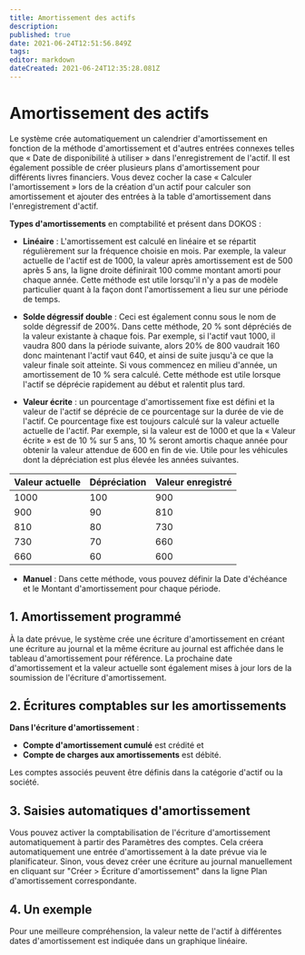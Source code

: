 ```yaml
---
title: Amortissement des actifs
description: 
published: true
date: 2021-06-24T12:51:56.849Z
tags: 
editor: markdown
dateCreated: 2021-06-24T12:35:28.081Z
---
```


# Amortissement des actifs

Le système crée automatiquement un calendrier d'amortissement en fonction de la méthode d'amortissement et d'autres entrées connexes telles que « Date de disponibilité à utiliser » dans l'enregistrement de l'actif. Il est également possible de créer plusieurs plans d'amortissement pour différents livres financiers. Vous devez cocher la case « Calculer l'amortissement » lors de la création d'un actif pour calculer son amortissement et ajouter des entrées à la table d'amortissement dans l'enregistrement d'actif.

**Types d'amortissements** en comptabilité et présent dans DOKOS :

- **Linéaire** : L'amortissement est calculé en linéaire et se répartit régulièrement sur la fréquence choisie en mois. Par exemple, la valeur actuelle de l'actif est de 1000, la valeur après amortissement est de 500 après 5 ans, la ligne droite définirait 100 comme montant amorti pour chaque année. Cette méthode est utile lorsqu'il n'y a pas de modèle particulier quant à la façon dont l'amortissement a lieu sur une période de temps.

- **Solde dégressif double** : Ceci est également connu sous le nom de solde dégressif de 200%. Dans cette méthode, 20 % sont dépréciés de la valeur existante à chaque fois. Par exemple, si l'actif vaut 1000, il vaudra 800 dans la période suivante, alors 20% de 800 vaudrait 160 donc maintenant l'actif vaut 640, et ainsi de suite jusqu'à ce que la valeur finale soit atteinte. Si vous commencez en milieu d'année, un amortissement de 10 % sera calculé. Cette méthode est utile lorsque l'actif se déprécie rapidement au début et ralentit plus tard.

- **Valeur écrite** : un pourcentage d'amortissement fixe est défini et la valeur de l'actif se déprécie de ce pourcentage sur la durée de vie de l'actif. Ce pourcentage fixe est toujours calculé sur la valeur actuelle actuelle de l'actif. Par exemple, si la valeur est de 1000 et que la « Valeur écrite » est de 10 % sur 5 ans, 10 % seront amortis chaque année pour obtenir la valeur attendue de 600 en fin de vie. Utile pour les véhicules dont la dépréciation est plus élevée les années suivantes.

| Valeur actuelle  | Dépréciation  | Valeur enregistré |
| :--------------- |:---------------| -----|
|1000|100|900|
|900|90|810|
|810|80|730|
|730|70|660|
|660|60|600|

- **Manuel** : Dans cette méthode, vous pouvez définir la Date d'échéance et le Montant d'amortissement pour chaque période.

## 1. Amortissement programmé

À la date prévue, le système crée une écriture d'amortissement en créant une écriture au journal et la même écriture au journal est affichée dans le tableau d'amortissement pour référence. La prochaine date d'amortissement et la valeur actuelle sont également mises à jour lors de la soumission de l'écriture d'amortissement.

## 2. Écritures comptables sur les amortissements

**Dans l'écriture d'amortissement** :

- **Compte d'amortissement cumulé** est crédité et
- **Compte de charges aux amortissements** est débité.

Les comptes associés peuvent être définis dans la catégorie d'actif ou la société.

## 3. Saisies automatiques d'amortissement

Vous pouvez activer la comptabilisation de l'écriture d'amortissement automatiquement à partir des Paramètres des comptes. Cela créera automatiquement une entrée d'amortissement à la date prévue via le planificateur. Sinon, vous devez créer une écriture au journal manuellement en cliquant sur "Créer > Écriture d'amortissement" dans la ligne Plan d'amortissement correspondante.

## 4. Un exemple

Pour une meilleure compréhension, la valeur nette de l'actif à différentes dates d'amortissement est indiquée dans un graphique linéaire.